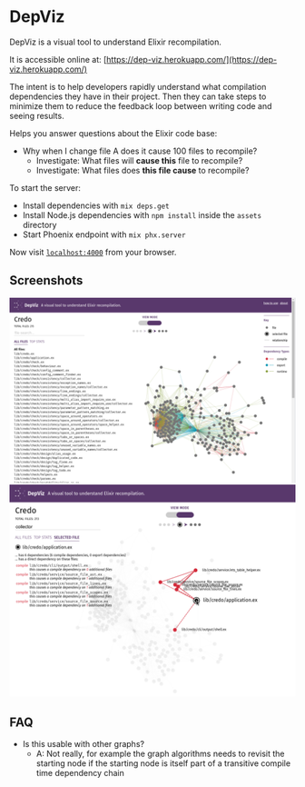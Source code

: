 # DepViz

DepViz is a visual tool to understand Elixir recompilation.

It is accessible online at: [https://dep-viz.herokuapp.com/](https://dep-viz.herokuapp.com/)

The intent is to help developers rapidly understand what compilation dependencies they have in their project. Then they can take steps to minimize them to reduce the feedback loop between writing code and seeing results.

Helps you answer questions about the Elixir code base:
* Why when I change file A does it cause 100 files to recompile?
  * Investigate: What files will **cause this** file to recompile?
  * Investigate: What files does **this file cause** to recompile?

To start the server:

  * Install dependencies with `mix deps.get`
  * Install Node.js dependencies with `npm install` inside the `assets` directory
  * Start Phoenix endpoint with `mix phx.server`

Now visit [`localhost:4000`](http://localhost:4000) from your browser.

## Screenshots

![Screenshot of Credo](contrib/screenshot_credo.png)
![Screenshot of Credo while hovering over a node](contrib/screenshot_highlight_credo.png)

## FAQ

* Is this usable with other graphs?
  - A: Not really, for example the graph algorithms needs to revisit the starting node if the starting node is itself part of a transitive compile time dependency chain
